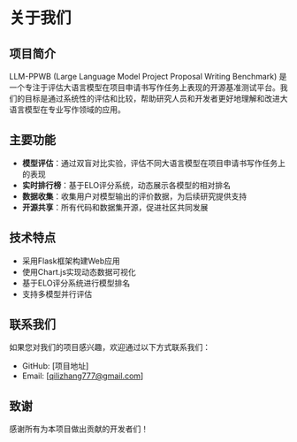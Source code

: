 # 关于我们

## 项目简介

LLM-PPWB (Large Language Model Project Proposal Writing Benchmark) 是一个专注于评估大语言模型在项目申请书写作任务上表现的开源基准测试平台。我们的目标是通过系统性的评估和比较，帮助研究人员和开发者更好地理解和改进大语言模型在专业写作领域的应用。

## 主要功能

- **模型评估**：通过双盲对比实验，评估不同大语言模型在项目申请书写作任务上的表现
- **实时排行榜**：基于ELO评分系统，动态展示各模型的相对排名
- **数据收集**：收集用户对模型输出的评价数据，为后续研究提供支持
- **开源共享**：所有代码和数据集开源，促进社区共同发展

## 技术特点

- 采用Flask框架构建Web应用
- 使用Chart.js实现动态数据可视化
- 基于ELO评分系统进行模型排名
- 支持多模型并行评估

## 联系我们

如果您对我们的项目感兴趣，欢迎通过以下方式联系我们：

- GitHub: [项目地址]
- Email: [qilizhang777@gmail.com]

## 致谢

感谢所有为本项目做出贡献的开发者们！
